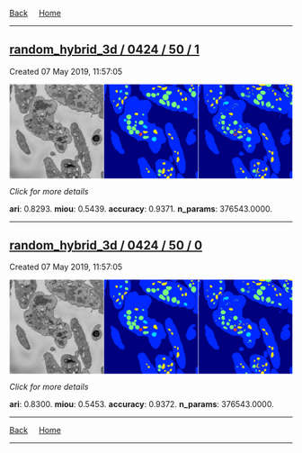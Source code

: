 
[Back](..)&nbsp;&nbsp;&nbsp;&nbsp;&nbsp;[Home](https://leapmanlab.github.io/snapshots)

---

<div class="summary"><a href="1"><h2>random_hybrid_3d / 0424 / 50 / 1</h2></a><p>Created 07 May 2019, 11:57:05
</p><a href="1"><img src="1/media/summary.png" align="center"></a><p>
<i>Click for more details</i>
</p></div>

**ari**: 0.8293. **miou**: 0.5439. **accuracy**: 0.9371. **n_params**: 376543.0000. 

---

<div class="summary"><a href="0"><h2>random_hybrid_3d / 0424 / 50 / 0</h2></a><p>Created 07 May 2019, 11:57:05
</p><a href="0"><img src="0/media/summary.png" align="center"></a><p>
<i>Click for more details</i>
</p></div>

**ari**: 0.8300. **miou**: 0.5453. **accuracy**: 0.9372. **n_params**: 376543.0000. 

---

[Back](..)&nbsp;&nbsp;&nbsp;&nbsp;&nbsp;[Home](https://leapmanlab.github.io/snapshots)

---